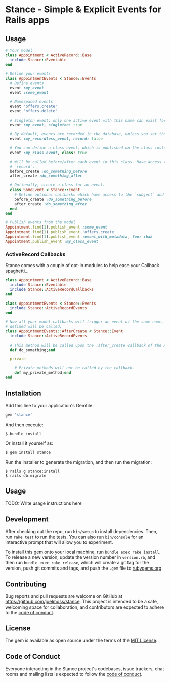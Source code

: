 # Stance - Simple & Explicit Events for Rails apps

## Usage

```ruby
# Your model
class Appointment < ActiveRecord::Base
  include Stance::Eventable
end

# Define your events
class AppointmentEvents < Stance::Events
  # Define events.
  event :my_event
  event :some_event

  # Namespaced events
  event 'offers.create'
  event 'offers.delete'

  # Singleton event: only one active event with this name can exist for the same subject.
  event :my_event, singleton: true

  # By default, events are recorded in the database, unless you set the `record` option to false,
  event :my_recordless_event, record: false

  # You can define a class event, which is published on the class instead of the instance.
  event :my_class_event, class: true

  # Will be called before/after each event in this class. Have access to the event `subject` and
  # `record`.
  before_create :do_something_before
  after_create :do_something_after

  # Optionally, create a class for an event.
  class SomeEvent < Stance::Event
    # Define optional callbacks which have access to the `subject` and event `record`.
    before_create :do_something_before
    after_create :do_something_after
  end
end

# Publish events from the model
Appointment.find(1).publish_event :some_event
Appointment.find(1).publish_event 'offers.create'
Appointment.find(1).publish_event :event_with_metadata, foo: :bah
Appointment.publish_event :my_class_event
```

### ActiveRecord Callbacks

Stance comes with a couple of opt-in modules to help ease your Callback spaghetti...

```ruby
class Appointment < ActiveRecord::Base
  include Stance::Eventable
  include Stance::ActiveRecordCallbacks
end

class AppointmentEvents < Stance::Events
  include Stance::ActiveRecordEvents
end

# Now all your model callbacks will trigger an event of the same name, where any public methods
# defined will be called.
class AppointmentEvents::AfterCreate < Stance::Event
  include Stance::ActiveRecordEvents

  # This method will be called upon the :after_create callback of the Appointment model.
  def do_something;end

  private

    # Private methods will not be called by the callback.
    def my_private_method;end
end
```

## Installation

Add this line to your application's Gemfile:

```ruby
gem 'stance'
```

And then execute:

    $ bundle install

Or install it yourself as:

    $ gem install stance

Run the installer to generate the migration, and then run the migration:

    $ rails g stance:install
    $ rails db:migrate

## Usage

TODO: Write usage instructions here

## Development

After checking out the repo, run `bin/setup` to install dependencies. Then, run `rake test` to run the tests. You can also run `bin/console` for an interactive prompt that will allow you to experiment.

To install this gem onto your local machine, run `bundle exec rake install`. To release a new version, update the version number in `version.rb`, and then run `bundle exec rake release`, which will create a git tag for the version, push git commits and tags, and push the `.gem` file to [rubygems.org](https://rubygems.org).

## Contributing

Bug reports and pull requests are welcome on GitHub at https://github.com/joelmoss/stance. This project is intended to be a safe, welcoming space for collaboration, and contributors are expected to adhere to the [code of conduct](https://github.com/joelmoss/stance/blob/master/CODE_OF_CONDUCT.md).

## License

The gem is available as open source under the terms of the [MIT License](https://opensource.org/licenses/MIT).

## Code of Conduct

Everyone interacting in the Stance project's codebases, issue trackers, chat rooms and mailing lists is expected to follow the [code of conduct](https://github.com/joelmoss/stance/blob/master/CODE_OF_CONDUCT.md).
